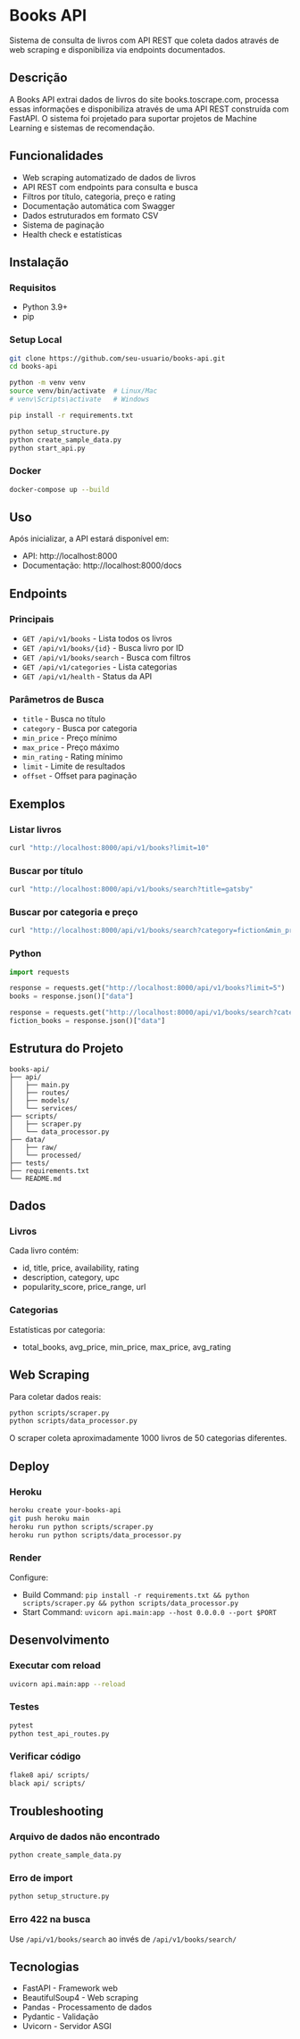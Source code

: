 # Books API

Sistema de consulta de livros com API REST que coleta dados através de web scraping e disponibiliza via endpoints documentados.

## Descrição

A Books API extrai dados de livros do site books.toscrape.com, processa essas informações e disponibiliza através de uma API REST construída com FastAPI. O sistema foi projetado para suportar projetos de Machine Learning e sistemas de recomendação.

## Funcionalidades

- Web scraping automatizado de dados de livros
- API REST com endpoints para consulta e busca
- Filtros por título, categoria, preço e rating
- Documentação automática com Swagger
- Dados estruturados em formato CSV
- Sistema de paginação
- Health check e estatísticas

## Instalação

### Requisitos

- Python 3.9+
- pip

### Setup Local

```bash
git clone https://github.com/seu-usuario/books-api.git
cd books-api

python -m venv venv
source venv/bin/activate  # Linux/Mac
# venv\Scripts\activate   # Windows

pip install -r requirements.txt

python setup_structure.py
python create_sample_data.py
python start_api.py
```

### Docker

```bash
docker-compose up --build
```

## Uso

Após inicializar, a API estará disponível em:

- API: http://localhost:8000
- Documentação: http://localhost:8000/docs

## Endpoints

### Principais

- `GET /api/v1/books` - Lista todos os livros
- `GET /api/v1/books/{id}` - Busca livro por ID
- `GET /api/v1/books/search` - Busca com filtros
- `GET /api/v1/categories` - Lista categorias
- `GET /api/v1/health` - Status da API

### Parâmetros de Busca

- `title` - Busca no título
- `category` - Busca por categoria
- `min_price` - Preço mínimo
- `max_price` - Preço máximo
- `min_rating` - Rating mínimo
- `limit` - Limite de resultados
- `offset` - Offset para paginação

## Exemplos

### Listar livros

```bash
curl "http://localhost:8000/api/v1/books?limit=10"
```

### Buscar por título

```bash
curl "http://localhost:8000/api/v1/books/search?title=gatsby"
```

### Buscar por categoria e preço

```bash
curl "http://localhost:8000/api/v1/books/search?category=fiction&min_price=20&max_price=50"
```

### Python

```python
import requests

response = requests.get("http://localhost:8000/api/v1/books?limit=5")
books = response.json()["data"]

response = requests.get("http://localhost:8000/api/v1/books/search?category=fiction")
fiction_books = response.json()["data"]
```

## Estrutura do Projeto

```
books-api/
├── api/
│   ├── main.py
│   ├── routes/
│   ├── models/
│   └── services/
├── scripts/
│   ├── scraper.py
│   └── data_processor.py
├── data/
│   ├── raw/
│   └── processed/
├── tests/
├── requirements.txt
└── README.md
```

## Dados

### Livros

Cada livro contém:

- id, title, price, availability, rating
- description, category, upc
- popularity_score, price_range, url

### Categorias

Estatísticas por categoria:

- total_books, avg_price, min_price, max_price, avg_rating

## Web Scraping

Para coletar dados reais:

```bash
python scripts/scraper.py
python scripts/data_processor.py
```

O scraper coleta aproximadamente 1000 livros de 50 categorias diferentes.

## Deploy

### Heroku

```bash
heroku create your-books-api
git push heroku main
heroku run python scripts/scraper.py
heroku run python scripts/data_processor.py
```

### Render

Configure:
- Build Command: `pip install -r requirements.txt && python scripts/scraper.py && python scripts/data_processor.py`
- Start Command: `uvicorn api.main:app --host 0.0.0.0 --port $PORT`

## Desenvolvimento

### Executar com reload

```bash
uvicorn api.main:app --reload
```

### Testes

```bash
pytest
python test_api_routes.py
```

### Verificar código

```bash
flake8 api/ scripts/
black api/ scripts/
```

## Troubleshooting

### Arquivo de dados não encontrado

```bash
python create_sample_data.py
```

### Erro de import

```bash
python setup_structure.py
```

### Erro 422 na busca

Use `/api/v1/books/search` ao invés de `/api/v1/books/search/`

## Tecnologias

- FastAPI - Framework web
- BeautifulSoup4 - Web scraping
- Pandas - Processamento de dados
- Pydantic - Validação
- Uvicorn - Servidor ASGI